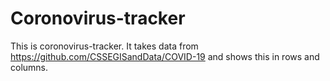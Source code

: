 # Coronovirus-tracker
This is coronovirus-tracker. It takes data from https://github.com/CSSEGISandData/COVID-19 and shows this in rows and columns.

